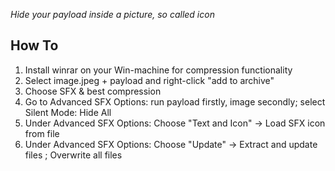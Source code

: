 *Hide your payload inside a  picture, so called icon*

## How To
1. Install winrar on your Win-machine for compression functionality
2. Select image.jpeg + payload and right-click "add to archive"
3. Choose SFX & best compression
4. Go to Advanced SFX Options: run payload firstly, image secondly; select Silent Mode: Hide All
5. Under Advanced SFX Options: Choose "Text and Icon" -> Load SFX icon from file
6. Under Advanced SFX Options: Choose "Update" -> Extract and update files ; Overwrite all files

